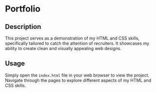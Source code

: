 # Portfolio

## Description

This project serves as a demonstration of my HTML and CSS skills, specifically tailored to catch the attention of recruiters. It showcases my ability to create clean and visually appealing web designs.

## Usage

Simply open the `index.html` file in your web browser to view the project. Navigate through the pages to explore different aspects of my HTML and CSS skills.